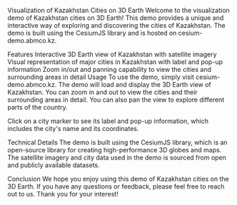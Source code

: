 Visualization of Kazakhstan Cities on 3D Earth
Welcome to the visualization demo of Kazakhstan cities on 3D Earth! This demo provides a unique and interactive way of exploring and discovering the cities of Kazakhstan. The demo is built using the CesiumJS library and is hosted on cesium-demo.abmco.kz.

Features
Interactive 3D Earth view of Kazakhstan with satellite imagery
Visual representation of major cities in Kazakhstan with label and pop-up information
Zoom in/out and panning capability to view the cities and surrounding areas in detail
Usage
To use the demo, simply visit cesium-demo.abmco.kz. The demo will load and display the 3D Earth view of Kazakhstan. You can zoom in and out to view the cities and their surrounding areas in detail. You can also pan the view to explore different parts of the country.

Click on a city marker to see its label and pop-up information, which includes the city's name and its coordinates.

Technical Details
The demo is built using the CesiumJS library, which is an open-source library for creating high-performance 3D globes and maps. The satellite imagery and city data used in the demo is sourced from open and publicly available datasets.

Conclusion
We hope you enjoy using this demo of Kazakhstan cities on the 3D Earth. If you have any questions or feedback, please feel free to reach out to us. Thank you for your interest!
